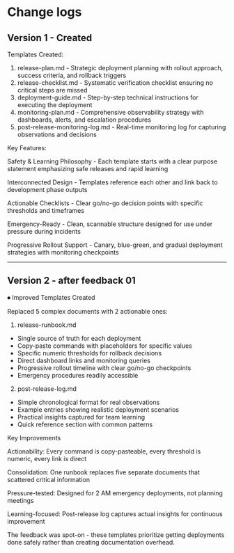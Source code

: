 # Change logs

## Version 1 - Created

Templates Created:

1. release-plan.md - Strategic deployment planning with rollout approach, success criteria, and rollback triggers
2. release-checklist.md - Systematic verification checklist ensuring no critical steps are missed
3. deployment-guide.md - Step-by-step technical instructions for executing the deployment
4. monitoring-plan.md - Comprehensive observability strategy with dashboards, alerts, and escalation procedures
5. post-release-monitoring-log.md - Real-time monitoring log for capturing observations and decisions

Key Features:

Safety & Learning Philosophy - Each template starts with a clear purpose statement emphasizing safe releases and rapid learning

Interconnected Design - Templates reference each other and link back to development phase outputs

Actionable Checklists - Clear go/no-go decision points with specific thresholds and timeframes

Emergency-Ready - Clean, scannable structure designed for use under pressure during incidents

Progressive Rollout Support - Canary, blue-green, and gradual deployment strategies with monitoring checkpoints

---

## Version 2 - after feedback 01

⏺ Improved Templates Created

Replaced 5 complex documents with 2 actionable ones:

1. release-runbook.md

- Single source of truth for each deployment
- Copy-paste commands with placeholders for specific values
- Specific numeric thresholds for rollback decisions
- Direct dashboard links and monitoring queries
- Progressive rollout timeline with clear go/no-go checkpoints
- Emergency procedures readily accessible

2. post-release-log.md

- Simple chronological format for real observations
- Example entries showing realistic deployment scenarios
- Practical insights captured for team learning
- Quick reference section with common patterns

Key Improvements

Actionability: Every command is copy-pasteable, every threshold is numeric, every link is direct

Consolidation: One runbook replaces five separate documents that scattered critical information

Pressure-tested: Designed for 2 AM emergency deployments, not planning meetings

Learning-focused: Post-release log captures actual insights for continuous improvement

The feedback was spot-on - these templates prioritize getting deployments done safely rather than creating documentation overhead.

